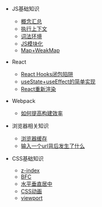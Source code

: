 - JS基础知识
  - [概念汇总](JS基础知识/概念汇总.md)
  - [ 执行上下文](JS基础知识/执行上下文.md)
  - [词法环境](JS基础知识/词法环境.md)
  <!-- - [闭包](JS基础知识/闭包.md) -->
  - [JS模块化](JS基础知识/JS模块化.md)
  - [Map+WeakMap](JS基础知识/Map+WeakMap.md)
- React
  - [React Hooks闭包陷阱](React/React-Hooks闭包陷阱.md)
  - [useState+useEffect的简单实现](React/useState+useEffect的简单实现.md)
  - [React重新渲染](React/React重新渲染.md)

  <!-- - React源码赏析
    - [useRef的源码解读](React/React源码赏析/useRef的源码解读.md) -->
- Webpack
  - [如何提高构建效率](Webpack/如何提高构建效率.md)
- 浏览器相关知识
  - [浏览器缓存](浏览器相关知识/浏览器缓存.md)
  - [输入一个url背后发生了什么](浏览器相关知识/输入一个url背后发生了什么.md)
- CSS基础知识
  - [z-index](CSS基础知识/z-index.md)
  - [BFC](CSS基础知识/BFC.md)
  - [水平垂直居中](CSS基础知识/水平垂直居中.md)
  - [CSS动画](CSS基础知识/CSS动画.md)
  - [viewport](CSS基础知识/viewport.md)

